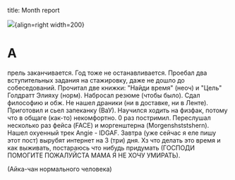 title: Month report

![](/static/img/RMhdUNWQ_ts.jpg){align=right width=200}

# А

прель заканчивается. Год тоже не останавливается.
Проебал два вступительных задания на стажировку, даже не дошло до собеседований.
Прочитал две книжки: "Найди время" (неоч) и "Цель" Голдратт Элияху (норм).
Набросал резюме (чтобы было).
Сдал философию и обж.
Не нашел драники (ни в доставке, ни в Ленте).
Приготовил и сьел запеканку (ВаУ).
Научился ходить на физфак, потому что в общаге (как-то) некомфортно.
0 раз постримил.
Переслушал несколько раз фейса (FACE) и моргенштерна (Morgenshststshern).
Нашел охуенный трек Angie - IDGAF.
Завтра (уже сейчас я еле пишу этот пост) вырубят интернет на 3 (три) дня. Хз что делать это время и как выживать, постараюсь что нибудь придумать (ГОСПОДИ ПОМОГИТЕ ПОЖАЛУЙСТА МАМА Я НЕ ХОЧУ УМИРАТЬ).

(Айка-чан нормального человека)
